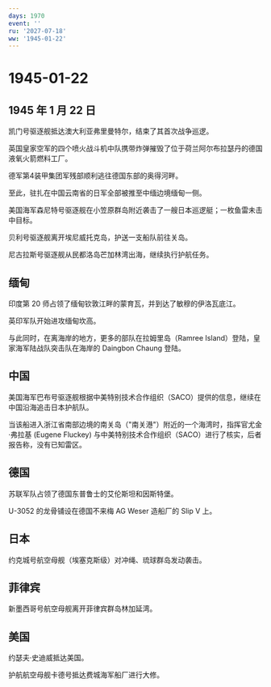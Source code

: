 ```yaml
---
days: 1970
event: ''
ru: '2027-07-18'
ww: '1945-01-22'
---
```


# 1945-01-22

## 1945 年 1 月 22 日

凯门号驱逐舰抵达澳大利亚弗里曼特尔，结束了其首次战争巡逻。

英国皇家空军的四个喷火战斗机中队携带炸弹摧毁了位于荷兰阿尔布拉瑟丹的德国液氧火箭燃料工厂。

德军第4装甲集团军残部顺利逃往德国东部的奥得河畔。

至此，驻扎在中国云南省的日军全部被推至中缅边境缅甸一侧。

美国海军森尼特号驱逐舰在小笠原群岛附近袭击了一艘日本巡逻艇；一枚鱼雷未击中目标。

贝利号驱逐舰离开埃尼威托克岛，护送一支船队前往关岛。

尼古拉斯号驱逐舰从民都洛岛芒加林湾出海，继续执行护航任务。

## 缅甸

印度第 20 师占领了缅甸钦敦江畔的蒙育瓦，并到达了敏穆的伊洛瓦底江。

英印军队开始进攻缅甸坎高。

与此同时，在离海岸的地方，更多的部队在拉姆里岛（Ramree
Island）登陆，皇家海军陆战队突击队在海岸的 Daingbon Chaung 登陆。

## 中国

美国海军巴布号驱逐舰根据中美特别技术合作组织（SACO）提供的信息，继续在中国沿海追击日本护航队。

当该船进入浙江省南部边境的南关岛（"南关港"）附近的一个海湾时，指挥官尤金·弗拉基
(Eugene Fluckey)
与中美特别技术合作组织（SACO）进行了核实，后者报告称，没有已知雷区。

## 德国

苏联军队占领了德国东普鲁士的艾伦斯坦和因斯特堡。

U-3052 的龙骨铺设在德国不来梅 AG Weser 造船厂的 Slip V 上。

## 日本

约克城号航空母舰（埃塞克斯级）对冲绳、琉球群岛发动袭击。

## 菲律宾

新墨西哥号航空母舰离开菲律宾群岛林加延湾。

## 美国

约瑟夫·史迪威抵达美国。

护航航空母舰卡德号抵达费城海军船厂进行大修。
